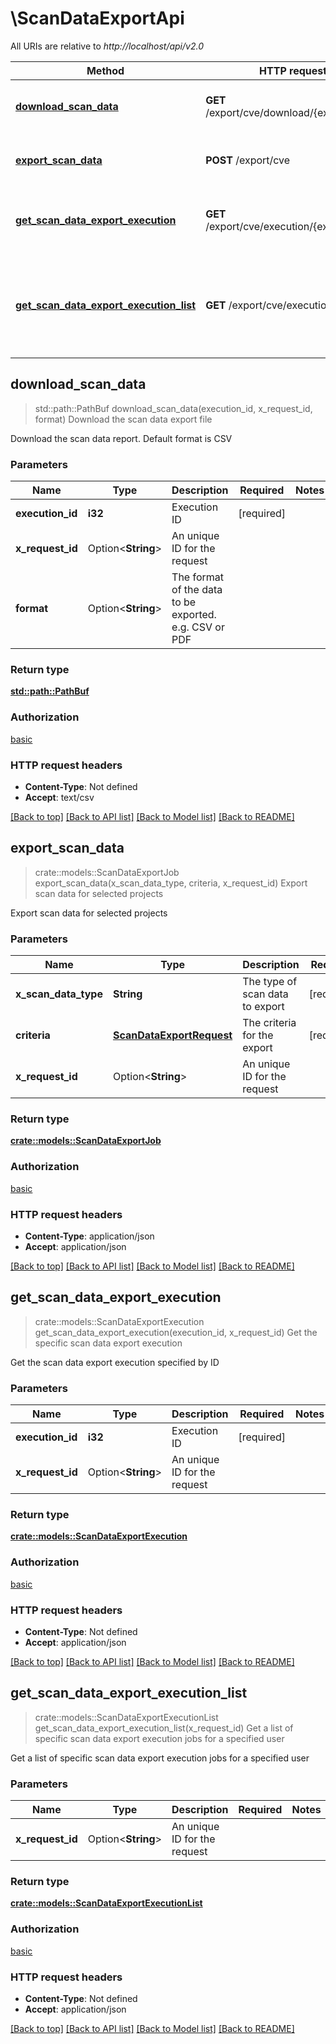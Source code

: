 # \ScanDataExportApi

All URIs are relative to *http://localhost/api/v2.0*

Method | HTTP request | Description
------------- | ------------- | -------------
[**download_scan_data**](ScanDataExportApi.md#download_scan_data) | **GET** /export/cve/download/{execution_id} | Download the scan data export file
[**export_scan_data**](ScanDataExportApi.md#export_scan_data) | **POST** /export/cve | Export scan data for selected projects
[**get_scan_data_export_execution**](ScanDataExportApi.md#get_scan_data_export_execution) | **GET** /export/cve/execution/{execution_id} | Get the specific scan data export execution
[**get_scan_data_export_execution_list**](ScanDataExportApi.md#get_scan_data_export_execution_list) | **GET** /export/cve/executions | Get a list of specific scan data export execution jobs for a specified user



## download_scan_data

> std::path::PathBuf download_scan_data(execution_id, x_request_id, format)
Download the scan data export file

Download the scan data report. Default format is CSV

### Parameters


Name | Type | Description  | Required | Notes
------------- | ------------- | ------------- | ------------- | -------------
**execution_id** | **i32** | Execution ID | [required] |
**x_request_id** | Option<**String**> | An unique ID for the request |  |
**format** | Option<**String**> | The format of the data to be exported. e.g. CSV or PDF |  |

### Return type

[**std::path::PathBuf**](std::path::PathBuf.md)

### Authorization

[basic](../README.md#basic)

### HTTP request headers

- **Content-Type**: Not defined
- **Accept**: text/csv

[[Back to top]](#) [[Back to API list]](../README.md#documentation-for-api-endpoints) [[Back to Model list]](../README.md#documentation-for-models) [[Back to README]](../README.md)


## export_scan_data

> crate::models::ScanDataExportJob export_scan_data(x_scan_data_type, criteria, x_request_id)
Export scan data for selected projects

Export scan data for selected projects

### Parameters


Name | Type | Description  | Required | Notes
------------- | ------------- | ------------- | ------------- | -------------
**x_scan_data_type** | **String** | The type of scan data to export | [required] |
**criteria** | [**ScanDataExportRequest**](ScanDataExportRequest.md) | The criteria for the export | [required] |
**x_request_id** | Option<**String**> | An unique ID for the request |  |

### Return type

[**crate::models::ScanDataExportJob**](ScanDataExportJob.md)

### Authorization

[basic](../README.md#basic)

### HTTP request headers

- **Content-Type**: application/json
- **Accept**: application/json

[[Back to top]](#) [[Back to API list]](../README.md#documentation-for-api-endpoints) [[Back to Model list]](../README.md#documentation-for-models) [[Back to README]](../README.md)


## get_scan_data_export_execution

> crate::models::ScanDataExportExecution get_scan_data_export_execution(execution_id, x_request_id)
Get the specific scan data export execution

Get the scan data export execution specified by ID

### Parameters


Name | Type | Description  | Required | Notes
------------- | ------------- | ------------- | ------------- | -------------
**execution_id** | **i32** | Execution ID | [required] |
**x_request_id** | Option<**String**> | An unique ID for the request |  |

### Return type

[**crate::models::ScanDataExportExecution**](ScanDataExportExecution.md)

### Authorization

[basic](../README.md#basic)

### HTTP request headers

- **Content-Type**: Not defined
- **Accept**: application/json

[[Back to top]](#) [[Back to API list]](../README.md#documentation-for-api-endpoints) [[Back to Model list]](../README.md#documentation-for-models) [[Back to README]](../README.md)


## get_scan_data_export_execution_list

> crate::models::ScanDataExportExecutionList get_scan_data_export_execution_list(x_request_id)
Get a list of specific scan data export execution jobs for a specified user

Get a list of specific scan data export execution jobs for a specified user

### Parameters


Name | Type | Description  | Required | Notes
------------- | ------------- | ------------- | ------------- | -------------
**x_request_id** | Option<**String**> | An unique ID for the request |  |

### Return type

[**crate::models::ScanDataExportExecutionList**](ScanDataExportExecutionList.md)

### Authorization

[basic](../README.md#basic)

### HTTP request headers

- **Content-Type**: Not defined
- **Accept**: application/json

[[Back to top]](#) [[Back to API list]](../README.md#documentation-for-api-endpoints) [[Back to Model list]](../README.md#documentation-for-models) [[Back to README]](../README.md)

